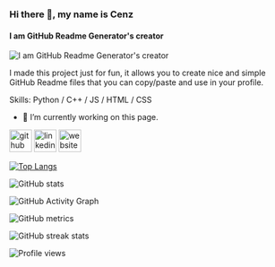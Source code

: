 ### Hi there 👋, my name is Cenz
#### I am GitHub Readme Generator's creator
![I am GitHub Readme Generator's creator](https://arturssmirnovs.github.io/github-profile-readme-generator/images/banner.png)

I made this project just for fun, it allows you to create nice and simple GitHub Readme files that you can copy/paste and use in your profile.

Skills: Python / C++ / JS / HTML / CSS

- 🔭 I’m currently working on this page. 


[<img src='https://cdn.jsdelivr.net/npm/simple-icons@3.0.1/icons/github.svg' alt='github' height='40'>](https://github.com/cenzwong)  [<img src='https://cdn.jsdelivr.net/npm/simple-icons@3.0.1/icons/linkedin.svg' alt='linkedin' height='40'>](https://www.linkedin.com/in/cenzwong/)  [<img src='https://cdn.jsdelivr.net/npm/simple-icons@3.0.1/icons/icloud.svg' alt='website' height='40'>](http://githubio.cenz.xyz/)  

[![Top Langs](https://github-readme-stats.vercel.app/api/top-langs/?username=cenzwong)](https://github.com/anuraghazra/github-readme-stats)

![GitHub stats](https://github-readme-stats.vercel.app/api?username=cenzwong&show_icons=true&count_private=true)  

![GitHub Activity Graph](https://activity-graph.herokuapp.com/graph?username=cenzwong)  

![GitHub metrics](https://metrics.lecoq.io/cenzwong)  

![GitHub streak stats](https://github-readme-streak-stats.herokuapp.com/?user=cenzwong)  

![Profile views](https://gpvc.arturio.dev/cenzwong)  
